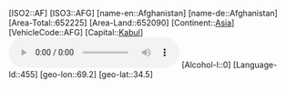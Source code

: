 ﻿---
location: [34.5,69.2]
type: Country
tags:
- geo/Country

SpocWebEntityId: 26827
isDeleted: false
confidential: public

---
[ISO2::AF]
[ISO3::AFG]
[name-en::Afghanistan]
[name-de::Afghanistan]
[Area-Total::652225]
[Area-Land::652090]
[Continent::[Asia](geo/Continent/Asia.md)]
[VehicleCode::AFG]
[Capital::[Kabul](geo/Continent/Asia/Afghanistan/Kabul.md)]
![Anthem-Afghanistan](xLarge/National-Anthem/Anthem-Afghanistan.mp3)
[Alcohol-l::0]
[Language-Id::455]
[geo-lon::69.2]
[geo-lat::34.5]

